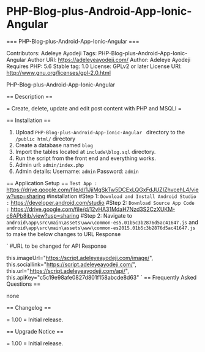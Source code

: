 
# PHP-Blog-plus-Android-App-Ionic-Angular 

=== PHP-Blog-plus-Android-App-Ionic-Angular  ===

Contributors: Adeleye Ayodeji
Tags: PHP-Blog-plus-Android-App-Ionic-Angular 
Author URI: https://adeleyeayodeji.com/
Author: Adeleye Ayodeji
Requires PHP: 5.6
Stable tag: 1.0
License: GPLv2 or later
License URI: http://www.gnu.org/licenses/gpl-2.0.html

PHP-Blog-plus-Android-App-Ionic-Angular 

== Description ==

= Create, delete, update and edit post content with PHP and MSQLI =

== Installation ==

1. Upload `PHP-Blog-plus-Android-App-Ionic-Angular ` directory to the `/public html/` directory
2. Create a database named `blog` 
3. Import the tables located at `include\blog.sql` directory.
3. Run the script from the front end and everything works.
4. Admin url: `admin/index.php`
5. Admin details: Username: `admin` Password: `admin`

== Application Setup == 
`Test App :` https://drive.google.com/file/d/1JjiMqSkTw5DCExLQGxFdJUZIZhvcehL4/view?usp=sharing
#installation
#Step 1: `Download and Install Android Studio :` https://developer.android.com/studio
#Step 2: `Download Source App Code :` https://drive.google.com/file/d/12vHA31MdaH7Nzd3S2CzXUKM-c6APb8ib/view?usp=sharing
#Step 2: Navigate to `android\app\src\main\assets\www\common-es5.01b5c3b2876d5ac41647.js` and `android\app\src\main\assets\www\common-es2015.01b5c3b2876d5ac41647.js` to make the below changes to URL Response

`
  #URL to be changed for API Response

  this.imageUrl="https://script.adeleyeayodeji.com/image/",
  this.sociallink="https://script.adeleyeayodeji.com/",
  this.url="https://script.adeleyeayodeji.com/api/",
  this.apiKey="c5c19e98afe0827d801f158abcde8d63"
`
== Frequently Asked Questions ==

none

== Changelog ==

= 1.00 =
Initial release.

== Upgrade Notice ==

= 1.00 =
Initial release.
